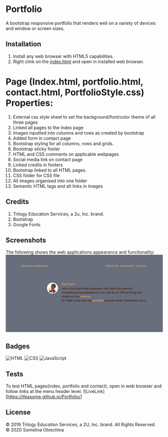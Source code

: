 # Portfolio

A bootstrap responsive portfolio that renders well on a variety of devices and window or screen sizes.

## Installation

1. Install any web browser with HTML5 capabilities.
2. Right clink on the [index.html](index.html) and open in installed web browser.

# Page (Index.html, portfolio.html, contact.html, PortfolioStyle.css) Properties:

1. External css style sheet to set the background/font/color theme of all three pages
2. Linked all pages to the index page
3. Images inputted into columns and rows as created by bootstrap
4. Added form in contact page
5. Bootstrap styling for all columns, rows and grids.
6. Bootstrap sticky footer
7. HTML and CSS comments on applicable webpages
8. Social media link on contact page
9. Linked credits in footers
10. Bootstrap linked to all HTML pages.
11. CSS folder for CSS file
12. All images organised into one folder
13. Semantic HTML tags and alt links in images

## Credits

1. Trilogy Education Services, a 2u, Inc. brand.
2. Bootstrap
3. Google Fonts


## Screenshots

The following shows the web applications appearance and functionality:
![Bootstrap_Demo](./images/Demo_image.png)

## Badges

![HTML](https://img.shields.io/badge/HTML-92.8%25-red)
![CSS](https://img.shields.io/badge/CSS-6.8%25-blue)
![JavaScript](https://img.shields.io/badge/JavaScript-0.4%25-yellow)

## Tests

To test HTML pages(index, portfolio and contact), open in web browser and follow links at the menu header level.
![LiveLink][https://ifeasome.github.io/Portfolio/]

## License

© 2019 Trilogy Education Services, a 2U, Inc. brand. All Rights Reserved.<br>
© 2020 Somelina Obiechina

